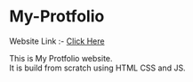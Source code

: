 # My-Protfolio

Website Link :- <a href="https://muke0131.github.io/My-Protfolio/">Click Here</a>

This is My Protfolio website. <br>
It is build from scratch using HTML CSS and JS.


